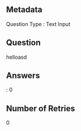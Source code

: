 ## Metadata
Question Type : Text Input

## Question
helloasd

## Answers
 : 0

## Number of Retries
0

